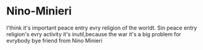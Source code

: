 # Nino-Minieri
I'think it's important peace entry evry religion of the worldt. Sin peace entry religion's evry activity it's inutil,because the war it's a big problem for evrybody bye friend from Nino Minieri
